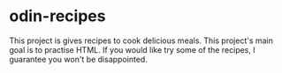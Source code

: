 # odin-recipes
This project is gives recipes to cook delicious meals. This project's main goal is to practise HTML. If you would like try some of the recipes, I guarantee you won't be disappointed.

